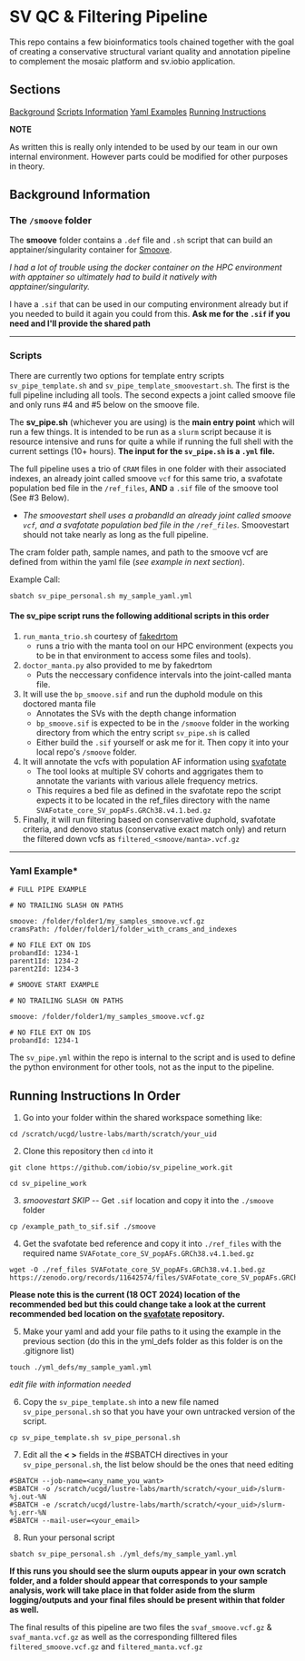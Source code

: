 # SV QC & Filtering Pipeline

This repo contains a few bioinformatics tools chained together with the goal of creating a conservative structural variant quality and annotation pipeline to complement the mosaic platform and sv.iobio application.

## Sections

[Background](#background-information)
[Scripts Information](#scripts)
[Yaml Examples](#yaml-example)
[Running Instructions](#running-instructions-in-order)

**NOTE**

As written this is really only intended to be used by our team in our own internal environment. However parts could be modified for other purposes in theory. 

## Background Information

### The `/smoove` folder

The **smoove** folder contains a `.def` file and `.sh` script that can build an apptainer/singularity container for [Smoove](https://github.com/brentp/smoove/tree/master). 

*I had a lot of trouble using the docker container on the HPC environment with apptainer so ultimately had to build it natively with apptainer/singularity.*

I have a `.sif` that can be used in our computing environment already but if you needed to build it again you could from this. **Ask me for the `.sif` if you need and I'll provide the shared path**

---

### Scripts

There are currently two options for template entry scripts `sv_pipe_template.sh` and `sv_pipe_template_smoovestart.sh`. The first is the full pipeline including all tools. The second expects a joint called smoove file and only runs #4 and #5 below on the smoove file.

The **sv_pipe.sh** (whichever you are using) is the **main entry point** which will run a few things. It is intended to be run as a `slurm` script because it is resource intensive and runs for quite a while if running the full shell with the current settings (10+ hours). **The input for the `sv_pipe.sh` is a `.yml` file.**

The full pipeline uses a trio of `CRAM` files in one folder with their associated indexes, an already joint called smoove `vcf` for this same trio, a svafotate population bed file in the `/ref_files`, **AND** a `.sif` file of the smoove tool (See #3 Below). 

- *The smoovestart shell uses a probandId an already joint called smoove `vcf`, and a svafotate population bed file in the `/ref_files`.* Smoovestart should not take nearly as long as the full pipeline.

The cram folder path, sample names, and path to the smoove vcf are defined from within the yaml file (*see example in next section*). 

Example Call:
```
sbatch sv_pipe_personal.sh my_sample_yaml.yml
```

#### The sv_pipe script runs the following additional scripts in this order

1. `run_manta_trio.sh` courtesy of [fakedrtom](https://github.com/fakedrtom)
    - runs a trio with the manta tool on our HPC environment (expects you to be in that environment to access some files and tools).
2. `doctor_manta.py` also provided to me by fakedrtom
    - Puts the neccessary confidence intervals into the joint-called manta file.
3. It will use the `bp_smoove.sif` and run the duphold module on this doctored manta file
    - Annotates the SVs with the depth change information
    - `bp_smoove.sif` is expected to be in the `/smoove` folder in the working directory from which the entry script `sv_pipe.sh` is called
    - Either build the `.sif` yourself or ask me for it. Then copy it into your local repo's `/smoove` folder.
4. It will annotate the vcfs with population AF information using [svafotate](https://github.com/fakedrtom/SVAFotate)
    - The tool looks at multiple SV cohorts and aggrigates them to annotate the variants with various allele frequency metrics.
    - This requires a bed file as defined in the svafotate repo the script expects it to be located in the ref_files directory with the name `SVAFotate_core_SV_popAFs.GRCh38.v4.1.bed.gz`
5. Finally, it will run filtering based on conservative duphold, svafotate criteria, and denovo status (conservative exact match only) and return the filtered down vcfs as `filtered_<smoove/manta>.vcf.gz`

---

### Yaml Example*

```
# FULL PIPE EXAMPLE

# NO TRAILING SLASH ON PATHS

smoove: /folder/folder1/my_samples_smoove.vcf.gz
cramsPath: /folder/folder1/folder_with_crams_and_indexes

# NO FILE EXT ON IDS
probandId: 1234-1
parent1Id: 1234-2
parent2Id: 1234-3

```
```
# SMOOVE START EXAMPLE

# NO TRAILING SLASH ON PATHS

smoove: /folder/folder1/my_samples_smoove.vcf.gz

# NO FILE EXT ON IDS
probandId: 1234-1

```
The `sv_pipe.yml` within the repo is internal to the script and is used to define the python environment for other tools, not as the input to the pipeline.

## Running Instructions In Order

1. Go into your folder within the shared workspace something like: 
```
cd /scratch/ucgd/lustre-labs/marth/scratch/your_uid
```

2. Clone this repository then `cd` into it 
```
git clone https://github.com/iobio/sv_pipeline_work.git

cd sv_pipeline_work
```

3. *smoovestart SKIP --* Get `.sif` location and copy it into the `./smoove` folder 
```
cp /example_path_to_sif.sif ./smoove
```

4. Get the svafotate bed reference and copy it into `./ref_files` with the required name `SVAFotate_core_SV_popAFs.GRCh38.v4.1.bed.gz`
```
wget -O ./ref_files SVAFotate_core_SV_popAFs.GRCh38.v4.1.bed.gz https://zenodo.org/records/11642574/files/SVAFotate_core_SV_popAFs.GRCh38.v4.1.bed.gz
```
**Please note this is the current (18 OCT 2024) location of the recommended bed but this could change take a look at the current recommended bed location on the [svafotate](https://github.com/fakedrtom/SVAFotate?tab=readme-ov-file) repository.**

5. Make your yaml and add your file paths to it using the example in the previous section (do this in the yml_defs folder as this folder is on the .gitignore list)
```
touch ./yml_defs/my_sample_yaml.yml
```
*edit file with information needed*

6. Copy the `sv_pipe_template.sh` into a new file named `sv_pipe_personal.sh` so that you have your own untracked version of the script.
```
cp sv_pipe_template.sh sv_pipe_personal.sh
```

7. Edit all the **< >** fields in the #SBATCH directives in your `sv_pipe_personal.sh`, the list below should be the ones that need editing
```
#SBATCH --job-name=<any_name_you_want>
#SBATCH -o /scratch/ucgd/lustre-labs/marth/scratch/<your_uid>/slurm-%j.out-%N
#SBATCH -e /scratch/ucgd/lustre-labs/marth/scratch/<your_uid>/slurm-%j.err-%N
#SBATCH --mail-user=<your_email>
```
8. Run your personal script
```
sbatch sv_pipe_personal.sh ./yml_defs/my_sample_yaml.yml
```

**If this runs you should see the slurm ouputs appear in your own scratch folder, and a folder should appear that corresponds to your sample analysis, work will take place in that folder aside from the slurm logging/outputs and your final files should be present within that folder as well.**

The final results of this pipeline are two files the `svaf_smoove.vcf.gz` & `svaf_manta.vcf.gz` as well as the corresponding filltered files `filtered_smoove.vcf.gz` and `filtered_manta.vcf.gz`